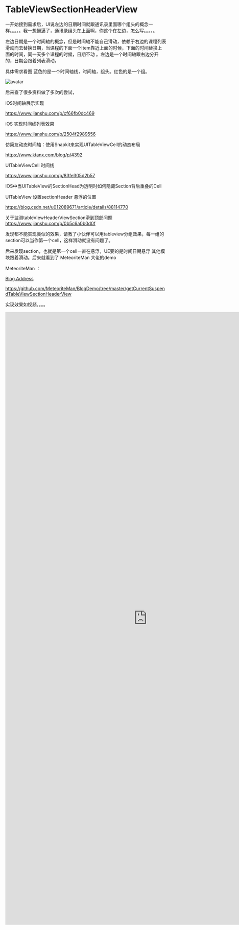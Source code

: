 # TableViewSectionHeaderView


一开始接到需求后，UI说左边的日期时间就跟通讯录里面哪个组头的概念一样。。。。。我一想懵逼了，通讯录组头在上面啊，你这个在左边，怎么写。。。。。

左边日期是一个时间轴的概念，但是时间轴不能自己滑动，依赖于右边的课程列表滑动而去替换日期，当课程的下面一个Item靠近上面的时候，下面的时间替换上面的时间，同一天多个课程的时候，日期不动 。左边是一个时间轴跟右边分开的，日期会跟着列表滑动。

具体需求看图 蓝色的是一个时间轴线，时间轴，组头。红色的是一个组。

![avatar]([https://github.com/cczufish/TableViewSectionHeaderView/blob/master/test222/WechatIMG38.png)

后来查了很多资料做了多次的尝试，


iOS时间轴展示实现

https://www.jianshu.com/p/cf66fb0dc469

iOS 实现时间线列表效果

https://www.jianshu.com/p/2504f2989556

仿简友动态时间轴：使用Snapkit来实现UITableViewCell的动态布局

https://www.ktanx.com/blog/p/4392

UITableViewCell 时间线


https://www.jianshu.com/p/83fe305d2b57

IOS中当UITableView的SectionHead为透明时如何隐藏Section背后重叠的Cell


UITableView 设置sectionHeader 悬浮的位置


https://blog.csdn.net/u012089671/article/details/88114770


关于监测tableViewHeaderViewSection滑到顶部问题
https://www.jianshu.com/p/0b5c6a0b0d0f



发现都不能实现类似的效果，请教了小伙伴可以用tableview分组效果，每一组的section可以当作第一个cell，这样滑动就没有问题了。

后来发现section，也就是第一个cell一直在悬浮，UE要的是时间日期悬浮 其他模块跟着滑动。后来就看到了 MeteoriteMan 大佬的demo


MeteoriteMan ：

[Blog Address](https://blog.csdn.net/qq_18683985/article/details/80082282)

https://github.com/MeteoriteMan/BlogDemo/tree/master/getCurrentSuspendTableViewSectionHeaderView


实现效果如视频。。。。

<iframe 
    height=1920 
    width=886 
    src="https://github.com/cczufish/TableViewSectionHeaderView/blob/master/test222/RPReplay_Final1592534460.MP4" 
    frameborder=0 
    allowfullscreen>
</iframe>

